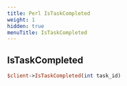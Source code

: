 ```yaml
---
title: Perl IsTaskCompleted
weight: 1
hidden: true
menuTitle: IsTaskCompleted
---
```

## IsTaskCompleted
```perl
$client->IsTaskCompleted(int task_id)
```